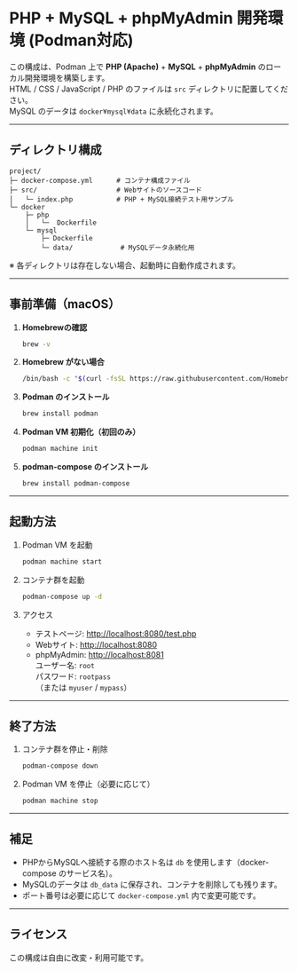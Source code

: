 # PHP + MySQL + phpMyAdmin 開発環境 (Podman対応)

この構成は、Podman 上で **PHP (Apache)** + **MySQL** + **phpMyAdmin** のローカル開発環境を構築します。  
HTML / CSS / JavaScript / PHP のファイルは `src` ディレクトリに配置してください。  
MySQL のデータは `docker¥mysql¥data` に永続化されます。

---

## ディレクトリ構成

```
project/
├─ docker-compose.yml      # コンテナ構成ファイル
├─ src/                    # Webサイトのソースコード
│   └─ index.php           # PHP + MySQL接続テスト用サンプル
└─ docker
    ├─ php
    │   └─  Dockerfile
    └─ mysql
        ├─ Dockerfile
        └─ data/            # MySQLデータ永続化用
```

※ 各ディレクトリは存在しない場合、起動時に自動作成されます。

---

## 事前準備（macOS）

1. **Homebrewの確認**
   ```bash
   brew -v
   ```

2. **Homebrew がない場合**  
   ```bash
   /bin/bash -c "$(curl -fsSL https://raw.githubusercontent.com/Homebrew/install/HEAD/install.sh)"
   ```

3. **Podman のインストール**  
   ```bash
   brew install podman
   ```

4. **Podman VM 初期化（初回のみ）**  
   ```bash
   podman machine init
   ```

5. **podman-compose のインストール**  
   ```bash
   brew install podman-compose
   ```

---

## 起動方法

1. Podman VM を起動
   ```bash
   podman machine start
   ```

2. コンテナ群を起動
   ```bash
   podman-compose up -d
   ```

3. アクセス
   - テストページ: [http://localhost:8080/test.php](http://localhost:8080/test.php)
   - Webサイト: [http://localhost:8080](http://localhost:8080)
   - phpMyAdmin: [http://localhost:8081](http://localhost:8081)  
     ユーザー名: `root`  
     パスワード: `rootpass`  
     （または `myuser` / `mypass`）

---

## 終了方法

1. コンテナ群を停止・削除
   ```bash
   podman-compose down
   ```

2. Podman VM を停止（必要に応じて）
   ```bash
   podman machine stop
   ```

---

## 補足

- PHPからMySQLへ接続する際のホスト名は `db` を使用します（docker-compose のサービス名）。
- MySQLのデータは `db_data` に保存され、コンテナを削除しても残ります。
- ポート番号は必要に応じて `docker-compose.yml` 内で変更可能です。

---

## ライセンス
この構成は自由に改変・利用可能です。
```
